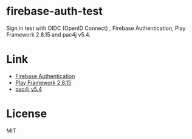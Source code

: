 # firebase-auth-test
Sign in test with OIDC (OpenID Connect) , Firebase Authentication, Play Framework 2.8.15 and pac4j v5.4.

# Link
 - [Firebase Authentication](https://firebase.google.com/docs/auth?hl=ja)
 - [Play Framework 2.8.15](https://www.playframework.com/documentation/2.8.x/ScalaHome)
 - [pac4j v5.4](https://www.pac4j.org/docs/index.html)

# License

MIT
